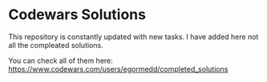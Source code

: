 # Codewars Solutions

This repository is constantly updated with new tasks.
I have added here not all the compleated solutions.

You can check  all of them here: https://www.codewars.com/users/egormedd/completed_solutions
